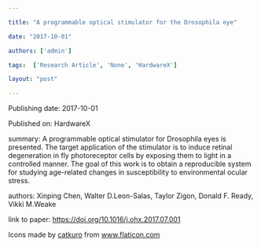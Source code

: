 ---
title: "A programmable optical stimulator for the Drosophila eye"
date: "2017-10-01"
authors: ['admin']
tags:  ['Research Article', 'None', 'HardwareX']
layout: "post"
---
Publishing date: 2017-10-01

Published on: HardwareX

summary: A programmable optical stimulator for Drosophila eyes is presented. The target application of the stimulator is to induce retinal degeneration in fly photoreceptor cells by exposing them to light in a controlled manner. The goal of this work is to obtain a reproducible system for studying age-related changes in susceptibility to environmental ocular stress. 

authors: Xinping Chen, Walter D.Leon-Salas, Taylor Zigon, Donald F. Ready, Vikki M.Weake

link to paper: https://doi.org/10.1016/j.ohx.2017.07.001

Icons made by <a href="https://www.flaticon.com/free-icon/bookshelves_3576884" title="catkuro">catkuro</a> from <a href="https://www.flaticon.com/" title="Flaticon"> www.flaticon.com</a>